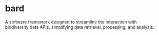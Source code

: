 # bard
A software framework designed to streamline the interaction with biodiversity data APIs, simplifying data retrieval, processing, and analysis.
